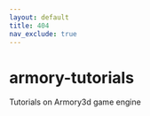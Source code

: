 ```yaml
---
layout: default
title: 404
nav_exclude: true
---
```


# armory-tutorials

Tutorials on Armory3d game engine
